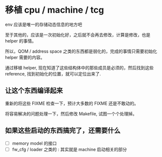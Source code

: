 # 移植 cpu / machine / tcg
env 应该是唯一的存储动态信息的地方吧

至于其他的，应该是一次初始化好，之后就不会再去修改，计算是修改，也是 helper 的事情。

所以，QOM / address space 之类的东西都是弱化的，完成的事情只需要初始化 helper 需要的内容。

通过移植 helper, 现在知道了这些结构体中的那些成员是必须的，然后找到这些 reference, 找到初始化的位置，就可以定位出来了.

## 让这个东西编译起来
重新的将这些 FIXME 检查一下，预计大多数的 FIXME 还是不敢动的。

将容易解决的问题处理一下，然后修改 Makefile, 试图一个个处理掉。

## 如果这些启动的东西搞完了，还需要什么
- [ ] memory model 的接口
- [ ] fw_cfg / loader 之类的 : 其实就是 machine 启动相关的部分
